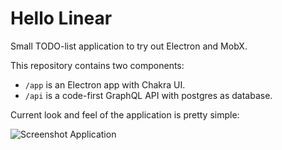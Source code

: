 # Hello Linear

Small TODO-list application to try out Electron and MobX.

This repository contains two components:

- `/app` is an Electron app with Chakra UI.
- `/api` is a code-first GraphQL API with postgres as database.

Current look and feel of the application is pretty simple:

![Screenshot Application](https://raw.githubusercontent.com/WitoDelnat/hello-linear/main/screenshot-app.png)
